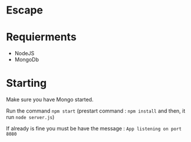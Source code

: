 # Escape

# Requierments

* NodeJS
* MongoDb

# Starting

Make sure you have Mongo started.

Run the command `npm start` (prestart command : `npm install` and then, it run `node server.js`)

If already is fine you must be have the message :
`App listening on port 8080`
